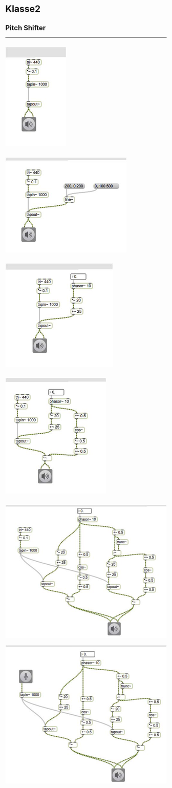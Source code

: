 # Klasse2

## Pitch Shifter


---
![](Klasse2/1.png)
---
![](Klasse2/2.png)
---
![](Klasse2/3.png)
---
![](Klasse2/4.png)
---
![](Klasse2/5.png)
---
![](Klasse2/6.png)

